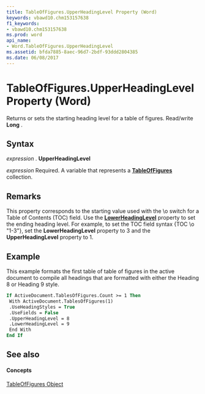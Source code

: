 ```yaml
---
title: TableOfFigures.UpperHeadingLevel Property (Word)
keywords: vbawd10.chm153157638
f1_keywords:
- vbawd10.chm153157638
ms.prod: word
api_name:
- Word.TableOfFigures.UpperHeadingLevel
ms.assetid: bfda7885-8aec-96d7-2bdf-93ddd2804385
ms.date: 06/08/2017
---
```



# TableOfFigures.UpperHeadingLevel Property (Word)

Returns or sets the starting heading level for a table of figures. Read/write  **Long** .


## Syntax

 _expression_ . **UpperHeadingLevel**

 _expression_ Required. A variable that represents a **[TableOfFigures](Word.TableOfFigures.md)** collection.


## Remarks

This property corresponds to the starting value used with the \o switch for a Table of Contents (TOC) field. Use the  **[LowerHeadingLevel](Word.TableOfFigures.LowerHeadingLevel.md)** property to set the ending heading level. For example, to set the TOC field syntax {TOC \o "1-3"}, set the **LowerHeadingLevel** property to 3 and the **UpperHeadingLevel** property to 1.


## Example

This example formats the first table of table of figures in the active document to compile all headings that are formatted with either the Heading 8 or Heading 9 style.


```vb
If ActiveDocument.TablesOfFigures.Count >= 1 Then 
 With ActiveDocument.TablesOfFigures(1) 
 .UseHeadingStyles = True 
 .UseFields = False 
 .UpperHeadingLevel = 8 
 .LowerHeadingLevel = 9 
 End With 
End If
```


## See also


#### Concepts


[TableOfFigures Object](Word.TableOfFigures.md)


